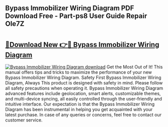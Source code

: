 ## Bypass Immobilizer Wiring Diagram PDF Download Free - Part-ps8 User Guide Repair OIe7Z

# <h2><a href="http://dftfz73.blite.top/?on=Bypass+Immobilizer+Wiring+Diagram">🔗Download New 👉🔴 Bypass Immobilizer Wiring Diagram</a></h2>

[![Bypass Immobilizer Wiring Diagram download](https://i.imgur.com/lujVjoI.png)](http://dftfz73.blite.top/?on=Bypass+Immobilizer+Wiring+Diagram)
Get the Most Out of It! This manual offers tips and tricks to maximize the performance of your new Bypass Immobilizer Wiring Diagram. Safety First Bypass Immobilizer Wiring Diagram, Always This product is designed with safety in mind. Please follow all safety precautions when operating it. Bypass Immobilizer Wiring Diagram advanced features include geolocation, smart alerts, customizable themes, and multi-device syncing, all easily controlled through the user-friendly and intuitive interface. Our expectation is that the Bypass Immobilizer Wiring Diagram has been instrumental in helping you get acquainted with your latest purchase. In case of any queries or concerns, feel free to contact our customer service.
